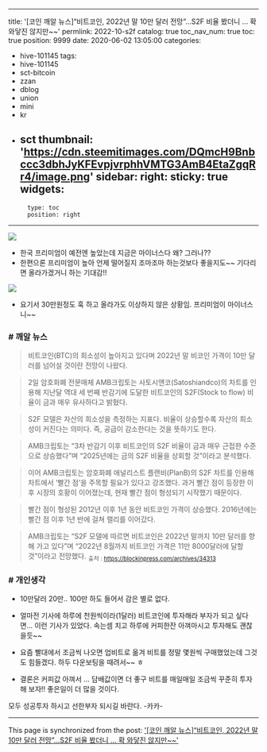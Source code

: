 
---
title: '[코인 깨알 뉴스]“비트코인, 2022년 말 10만 달러 전망”…S2F 비율 봤더니 ... 확 와닿진 않지만~~'
permlink: 2022-10-s2f
catalog: true
toc_nav_num: true
toc: true
position: 9999
date: 2020-06-02 13:05:00
categories:
- hive-101145
tags:
- hive-101145
- sct-bitcoin
- zzan
- dblog
- union
- mini
- kr
- sct
thumbnail: 'https://cdn.steemitimages.com/DQmcH9Bnbccc3dbhJyKFEvpjvrphhVMTG3AmB4EtaZgqRr4/image.png'
sidebar:
    right:
        sticky: true
widgets:
    -
        type: toc
        position: right
---


![](https://cdn.steemitimages.com/DQmcH9Bnbccc3dbhJyKFEvpjvrphhVMTG3AmB4EtaZgqRr4/image.png)

- 한국 프리미엄이 예전엔 높았는데 지금은 마이너스다
왜? 그러나?? 
- 한편으론 프리미엄이 높아 언제 떨어질지 조마조마 하는것보다 
좋을지도~~ 기다리면 올라가겠거니 하는 기대감!!

![](https://cdn.steemitimages.com/DQmYWJPci8kHwnudMEHYEUZg7XGxL4c5uobELTf4Fmg68vh/image.png)

- 요기서 30만원정도 훅 하고 올라가도 이상하지 않은 상황임.
프리미엄이 마이너스니~~

### # 깨알 뉴스
>비트코인(BTC)의 희소성이 높아지고 있다며 2022년 말 비코인 가격이 10만 달러를 넘어설 것이란 전망이 나왔다.

>2일 암호화폐 전문매체 AMB크립토는 사토시앤코(Satoshiandco)의 차트를 인용해 지난달 역대 세 번째 반감기에 도달한 비트코인의  S2F(Stock to flow)  비율이 금과 매우 유사하다고 밝혔다.

>S2F 모델은 자산의 희소성을 측정하는 지표다. 비율이 상승할수록 자산의 희소성이 커진다는 의미다. 즉, 공급이 감소한다는 것을 뜻하기도 한다.

>AMB크립토는 “3차 반감기 이후 비트코인의 S2F 비율이 금과 매우 근접한 수준으로 상승했다”며 “2025년에는 금의 S2F 비율을 상회할 것”이라고 분석했다.

>이어 AMB크립토는 암호화폐 애널리스트 플랜비(PlanB)의 S2F 차트를 인용해 차트에서 ‘빨간 점’을 주목할 필요가 있다고 강조했다. 과거 빨간 점이 등장한 이후 시장의 호황이 이어졌는데, 현재 빨간 점이 형성되기 시작했기 때문이다.

>빨간 점이 형성된 2012년 이후 1년 동안 비트코인 가격이 상승했다. 2016년에는 빨간 점 이후 1년 반에 걸쳐 랠리를 이어갔다.

>AMB크립토는 “S2F 모델에 따르면 비트코인은 2022년 말까지 10만 달러를 향해 가고 있다”며 “2022년 8월까지 비트코인 가격은 11만 8000달러에 달할 것”이라고 전망했다.
<sub> 출처 : https://blockinpress.com/archives/34313</sub>

### # 개인생각
- 10만달러 20만.. 100만  하도 들어서 감은 별로 없다. 
-  얼마전 기사에 하루에 천원씩이라(1달러) 비트코인에 투자해라
부자가 되고 싶다면... 이런 기사가 있었다.
속는셈 치고 하루에 커피한잔 아껴마시고 투자해도 괜찮을듯~~
- 요즘 빨대에서 조금씩 나오면 업비트로 옮겨 비트를 정말 몇원씩
구매했었는데 그것도 힘들겠다.  하두 다운보팅을 때려서~~ ㅎ

-  결론은 커피값 아껴서 ... 담배값이면 더 좋구
비트를 매일매일 조금씩 꾸준히 투자해 보자!!
좋은일이 더 많을 것이다.  


모두 성공투자 하시고 선한부자 되시길 바란다. -카카-

- - -

This page is synchronized from the post: ['[코인 깨알 뉴스]“비트코인, 2022년 말 10만 달러 전망”…S2F 비율 봤더니 ... 확 와닿진 않지만~~'](https://steemit.com/@kibumh/2022-10-s2f)
